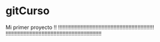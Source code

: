 # gitCurso
Mi primer proyecto !!
!!!!!!!!!!!!!!!!!!!!!!!!!!!!!!!!!!!!!!!!!!!!!!!!!!!!!!!!!!!!!!!!
!!!!!!!!!!!!!!!!!!!!!!!!!!!!!!!!!!!!!!!!!!!!!!!!!!!!!!!!!!!!!!!!
